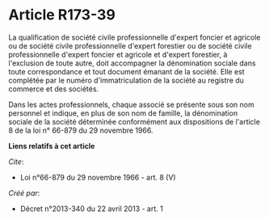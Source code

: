 # Article R173-39

La qualification de société civile professionnelle d'expert foncier et agricole ou de société civile professionnelle d'expert
forestier ou de société civile professionnelle d'expert foncier et agricole et d'expert forestier, à l'exclusion de toute
autre, doit accompagner la dénomination sociale dans toute correspondance et tout document émanant de la société. Elle est
complétée par le numéro d'immatriculation de la société au registre du commerce et des sociétés. 

Dans les actes professionnels, chaque associé se présente sous son nom personnel et indique, en plus de son nom de famille,
la dénomination sociale de la société déterminée conformément aux dispositions de l'article 8 de la loi n° 66-879 du 29
novembre 1966.

**Liens relatifs à cet article**

_Cite_:

  - Loi n°66-879 du 29 novembre 1966 - art. 8 (V)

_Créé par_:

  - Décret n°2013-340 du 22 avril 2013 - art. 1
